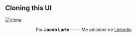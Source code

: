 ## Cloning this UI

![clone]("https://github.com/Jacob-dvlp/applogin/blob/master/Captura%20de%20ecr%C3%A3%202021-06-29%20042828.jpg")



<p align=center > Por  <b> Jacob Larte </b>  ----- Me adicione no <a href="https://www.linkedin.com/in/jacob-lartes/">Linkedin</a> </p>